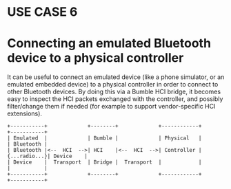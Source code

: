 USE CASE 6
==========

# Connecting an emulated Bluetooth device to a physical controller

It can be useful to connect an emulated device (like a phone simulator, or an emulated embedded device) to a physical controller in order to connect to other Bluetooth devices. By doing this via a Bumble HCI bridge, it becomes easy to inspect the HCI packets exchanged with the controller, and possibly filter/change them if needed (for example to support vendor-specific HCI extensions).

```
+-----------+             +--------+             +------------+             +-----------+ 
| Emulated  |             | Bumble |             | Physical   |             | Bluetooth |
| Bluetooth |<--  HCI  -->| HCI    |<--  HCI  -->| Controller |{...radio...}| Device    |
| Device    |  Transport  | Bridge |  Transport  |            |             |           |
+-----------+             +--------+             +------------+             +-----------+
```
